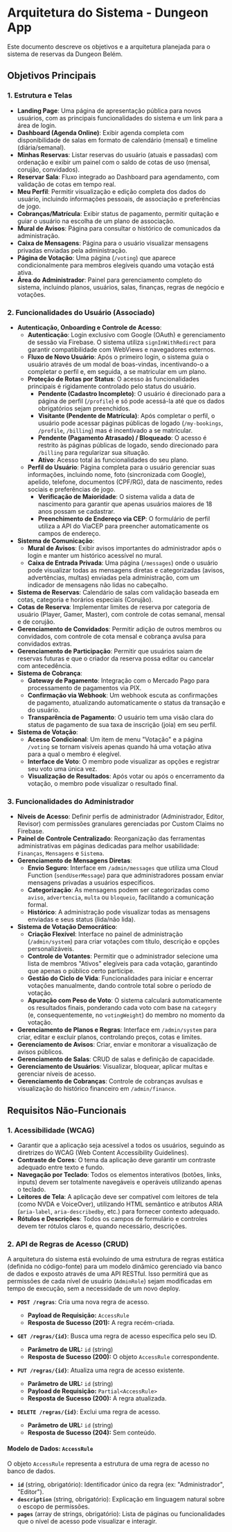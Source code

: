 # Arquitetura do Sistema - Dungeon App

Este documento descreve os objetivos e a arquitetura planejada para o sistema de reservas da Dungeon Belém.

## Objetivos Principais

### 1. Estrutura e Telas
- **Landing Page**: Uma página de apresentação pública para novos usuários, com as principais funcionalidades do sistema e um link para a área de login.
- **Dashboard (Agenda Online)**: Exibir agenda completa com disponibilidade de salas em formato de calendário (mensal) e timeline (diária/semanal).
- **Minhas Reservas**: Listar reservas do usuário (atuais e passadas) com ordenação e exibir um painel com o saldo de cotas de uso (mensal, corujão, convidados).
- **Reservar Sala**: Fluxo integrado ao Dashboard para agendamento, com validação de cotas em tempo real.
- **Meu Perfil**: Permitir visualização e edição completa dos dados do usuário, incluindo informações pessoais, de associação e preferências de jogo.
- **Cobranças/Matrícula**: Exibir status de pagamento, permitir quitação e guiar o usuário na escolha de um plano de associação.
- **Mural de Avisos**: Página para consultar o histórico de comunicados da administração.
- **Caixa de Mensagens**: Página para o usuário visualizar mensagens privadas enviadas pela administração.
- **Página de Votação**: Uma página (`/voting`) que aparece condicionalmente para membros elegíveis quando uma votação está ativa.
- **Área do Administrador**: Painel para gerenciamento completo do sistema, incluindo planos, usuários, salas, finanças, regras de negócio e votações.

### 2. Funcionalidades do Usuário (Associado)
- **Autenticação, Onboarding e Controle de Acesso**:
  - **Autenticação**: Login exclusivo com Google (OAuth) e gerenciamento de sessão via Firebase. O sistema utiliza `signInWithRedirect` para garantir compatibilidade com WebViews e navegadores externos.
  - **Fluxo de Novo Usuário**: Após o primeiro login, o sistema guia o usuário através de um modal de boas-vindas, incentivando-o a completar o perfil e, em seguida, a se matricular em um plano.
  - **Proteção de Rotas por Status**: O acesso às funcionalidades principais é rigidamente controlado pelo status do usuário.
    - **Pendente (Cadastro Incompleto)**: O usuário é direcionado para a página de perfil (`/profile`) e só pode acessá-la até que os dados obrigatórios sejam preenchidos.
    - **Visitante (Pendente de Matrícula)**: Após completar o perfil, o usuário pode acessar páginas públicas de logado (`/my-bookings`, `/profile`, `/billing`) mas é incentivado a se matricular.
    - **Pendente (Pagamento Atrasado) / Bloqueado**: O acesso é restrito às páginas públicas de logado, sendo direcionado para `/billing` para regularizar sua situação.
    - **Ativo**: Acesso total às funcionalidades do seu plano.
  - **Perfil do Usuário**: Página completa para o usuário gerenciar suas informações, incluindo nome, foto (sincronizada com Google), apelido, telefone, documentos (CPF/RG), data de nascimento, redes sociais e preferências de jogo.
    - **Verificação de Maioridade**: O sistema valida a data de nascimento para garantir que apenas usuários maiores de 18 anos possam se cadastrar.
    - **Preenchimento de Endereço via CEP**: O formulário de perfil utiliza a API do ViaCEP para preencher automaticamente os campos de endereço.
- **Sistema de Comunicação**:
  - **Mural de Avisos**: Exibir avisos importantes do administrador após o login e manter um histórico acessível no mural.
  - **Caixa de Entrada Privada**: Uma página (`/messages`) onde o usuário pode visualizar todas as mensagens diretas e categorizadas (avisos, advertências, multas) enviadas pela administração, com um indicador de mensagens não lidas no cabeçalho.
- **Sistema de Reservas**: Calendário de salas com validação baseada em cotas, categoria e horários especiais (Corujão).
- **Cotas de Reserva**: Implementar limites de reserva por categoria de usuário (Player, Gamer, Master), com controle de cotas semanal, mensal e de corujão.
- **Gerenciamento de Convidados**: Permitir adição de outros membros ou convidados, com controle de cota mensal e cobrança avulsa para convidados extras.
- **Gerenciamento de Participação**: Permitir que usuários saiam de reservas futuras e que o criador da reserva possa editar ou cancelar com antecedência.
- **Sistema de Cobrança**:
    - **Gateway de Pagamento**: Integração com o Mercado Pago para processamento de pagamentos via PIX.
    - **Confirmação via Webhook**: Um webhook escuta as confirmações de pagamento, atualizando automaticamente o status da transação e do usuário.
    - **Transparência de Pagamento**: O usuário tem uma visão clara do status de pagamento de sua taxa de inscrição (joia) em seu perfil.
- **Sistema de Votação**:
    - **Acesso Condicional**: Um item de menu "Votação" e a página `/voting` se tornam visíveis apenas quando há uma votação ativa para a qual o membro é elegível.
    - **Interface de Voto**: O membro pode visualizar as opções e registrar seu voto uma única vez.
    - **Visualização de Resultados**: Após votar ou após o encerramento da votação, o membro pode visualizar o resultado final.

### 3. Funcionalidades do Administrador
- **Níveis de Acesso**: Definir perfis de administrador (Administrador, Editor, Revisor) com permissões granulares gerenciadas por Custom Claims no Firebase.
- **Painel de Controle Centralizado**: Reorganização das ferramentas administrativas em páginas dedicadas para melhor usabilidade: `Finanças`, `Mensagens` e `Sistema`.
- **Gerenciamento de Mensagens Diretas**:
    - **Envio Seguro**: Interface em `/admin/messages` que utiliza uma Cloud Function (`sendUserMessage`) para que administradores possam enviar mensagens privadas a usuários específicos.
    - **Categorização**: As mensagens podem ser categorizadas como `aviso`, `advertencia`, `multa` ou `bloqueio`, facilitando a comunicação formal.
    - **Histórico**: A administração pode visualizar todas as mensagens enviadas e seus status (lida/não lida).
- **Sistema de Votação Democrático**:
  - **Criação Flexível**: Interface no painel de administração (`/admin/system`) para criar votações com título, descrição e opções personalizáveis.
  - **Controle de Votantes**: Permitir que o administrador selecione uma lista de membros "Ativos" elegíveis para cada votação, garantindo que apenas o público certo participe.
  - **Gestão do Ciclo de Vida**: Funcionalidades para iniciar e encerrar votações manualmente, dando controle total sobre o período de votação.
  - **Apuração com Peso de Voto**: O sistema calculará automaticamente os resultados finais, ponderando cada voto com base na `category` (e, consequentemente, no `votingWeight`) do membro no momento da votação.
- **Gerenciamento de Planos e Regras**: Interface em `/admin/system` para criar, editar e excluir planos, controlando preços, cotas e limites.
- **Gerenciamento de Avisos**: Criar, enviar e monitorar a visualização de avisos públicos.
- **Gerenciamento de Salas**: CRUD de salas e definição de capacidade.
- **Gerenciamento de Usuários**: Visualizar, bloquear, aplicar multas e gerenciar níveis de acesso.
- **Gerenciamento de Cobranças**: Controle de cobranças avulsas e visualização do histórico financeiro em `/admin/finance`.

## Requisitos Não-Funcionais

### 1. Acessibilidade (WCAG)
- Garantir que a aplicação seja acessível a todos os usuários, seguindo as diretrizes do WCAG (Web Content Accessibility Guidelines).
- **Contraste de Cores**: O tema da aplicação deve garantir um contraste adequado entre texto e fundo.
- **Navegação por Teclado**: Todos os elementos interativos (botões, links, inputs) devem ser totalmente navegáveis e operáveis utilizando apenas o teclado.
- **Leitores de Tela**: A aplicação deve ser compatível com leitores de tela (como NVDA e VoiceOver), utilizando HTML semântico e atributos ARIA (`aria-label`, `aria-describedby`, etc.) para fornecer contexto adequado.
- **Rótulos e Descrições**: Todos os campos de formulário e controles devem ter rótulos claros e, quando necessário, descrições.

### 2. API de Regras de Acesso (CRUD)
A arquitetura do sistema está evoluindo de uma estrutura de regras estática (definida no código-fonte) para um modelo dinâmico gerenciado via banco de dados e exposto através de uma API RESTful. Isso permitirá que as permissões de cada nível de usuário (`AdminRole`) sejam modificadas em tempo de execução, sem a necessidade de um novo deploy.

-   **`POST /regras`**: Cria uma nova regra de acesso.
    -   **Payload de Requisição:** `AccessRule`
    -   **Resposta de Sucesso (201):** A regra recém-criada.

-   **`GET /regras/{id}`**: Busca uma regra de acesso específica pelo seu ID.
    -   **Parâmetro de URL:** `id` (string)
    -   **Resposta de Sucesso (200):** O objeto `AccessRule` correspondente.

-   **`PUT /regras/{id}`**: Atualiza uma regra de acesso existente.
    -   **Parâmetro de URL:** `id` (string)
    -   **Payload de Requisição:** `Partial<AccessRule>`
    -   **Resposta de Sucesso (200):** A regra atualizada.

-   **`DELETE /regras/{id}`**: Exclui uma regra de acesso.
    -   **Parâmetro de URL:** `id` (string)
    -   **Resposta de Sucesso (204):** Sem conteúdo.

#### Modelo de Dados: `AccessRule`
O objeto `AccessRule` representa a estrutura de uma regra de acesso no banco de dados.

-   **`id`** (string, obrigatório): Identificador único da regra (ex: "Administrador", "Editor").
-   **`description`** (string, obrigatório): Explicação em linguagem natural sobre o escopo de permissões.
-   **`pages`** (array de strings, obrigatório): Lista de páginas ou funcionalidades que o nível de acesso pode visualizar e interagir.
